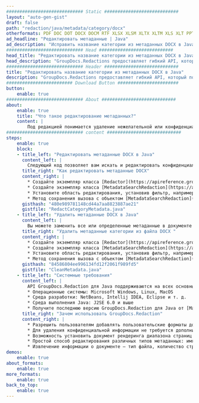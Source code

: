```yaml
---
############################# Static ############################
layout: "auto-gen-gist"
draft: false
path: "redaction/java/metadata/category/docx"
otherformats: PDF DOC DOT DOCX DOCM RTF XLSX XLSM XLTX XLTM XLS XLT PPTX PPT PPSX POT PPS PPTM 
ad_headline: "Редактировать метаданные | Java"
ad_description: "Исправить название категории из метаданных DOCX в Java"
############################# Head ############################
head_title: "Редактировать название категории из метаданных DOCX в Java"
head_description: "GroupDocs.Redactions предоставляет гибкий API, который позволяет искать и заменять/удалять любое свойство метаданных с помощью фильтров."
############################# Header ############################
title: "Редактировать название категории из метаданных DOCX в Java"
description: "GroupDocs.Redactions предоставляет гибкий API, который позволяет искать и заменять/удалять любое свойство метаданных с помощью фильтров."
######################### Download Button #######################
button:
    enable: true
############################# About ############################
about:
    enable: true
    title: "Что такое редактирование метаданных?"
    content: |
        Под редакцией понимается удаление нежелательной или конфиденциальной информации из электронных документов. Все форматы файлов, включая PDF, DOC, DOCX, PPT, PPTX, XLS, XLSX и другие, имеют некоторые свойства метаданных. Эти свойства включают имя автора, категорию, название компании, комментарии, время создания, последнее обновление и многое другое. Иногда вам нужно полностью удалить ненужные поля метаданных или обновить их значения. Есть также некоторые скрытые данные, связанные с файлами, которые можно просмотреть с помощью различных инструментов и методов. Есть много случаев, когда вы не хотите, чтобы эти данные были доступны кому-либо. С помощью API GroupDocs.Redaction вы можете применять исправления метаданных к любому из этих свойств метаданных. Вы можете изменить или удалить их, отфильтровав нужные метаданные. В этом руководстве мы объясним, как вы можете отредактировать название категории из метаданных DOCX в Java.
############################# content ############################
steps:
    enable: true
    block:
    - title_left: "Редактировать метаданные DOCX в Java"
      content_left: |
        Следующий код позволяет вам искать и редактировать конфиденциальные данные из документа DOCX. Вы можете установить область редактирования, установив фильтр, например. в MetadataFilter.Category. Это оставит совпадения регулярных выражений во всех элементах метаданных, кроме свойства «Категория»:
      title_right: "Как редактировать метаданные DOCX"
      content_right: |
        * Создайте экземпляр класса [Redactor](https://apireference.groupdocs.com/redaction/java/com.groupdocs.redaction/Redactor) и загрузите файл DOCX.
        * Создайте экземпляр класса [MetadataSearchRedaction](https://apireference.groupdocs.com/redaction/java/com.groupdocs.redaction.redactions/MetadataSearchRedaction) для поиска и замены конфиденциальных данных из метаданных документа.
        * Установите область редактирования, установив фильтр, например. Используйте MetadataFilters.Category в приведенном ниже коде. 
        * Метод сохранения вызова с объектом [MetadataSearchRedaction](https://apireference.groupdocs.com/redaction/java/com.groupdocs.redaction.redactions/MetadataSearchRedaction)
      gisthash: "480e989781148cd44a7aa8823887ae21"
      gistfile: "RedactCategoryMetadata.java"
    - title_left: "Удалить метаданные DOCX в Java"
      content_left: |
        Вы можете заменить все или определенные метаданные в документе пустыми (пустыми или минимальными) значениями, используя класс EraseMetadataRedaction. Следующий код показывает, как вы можете отфильтровать, а затем удалить свойство метаданных из документа DOCX. В приведенном ниже примере все свойства документа пусты:
      title_right: "Удалить метаданные категории из файла DOCX "
      content_right: |
        * Создайте экземпляр класса [Redactor](https://apireference.groupdocs.com/redaction/java/com.groupdocs.redaction/Redactor) и загрузите файл DOCX.
        * Создайте экземпляр класса [MetadataSearchRedaction](https://apireference.groupdocs.com/redaction/java/com.groupdocs.redaction.redactions/MetadataSearchRedaction), чтобы удалить метаданные документа.
        * Установите область редактирования, установив фильтр, например. Замените MetadataFilter.All на MetadataFilter.Category в приведенном ниже коде.
        * Метод сохранения вызова с объектом [MetadataSearchRedaction](https://apireference.groupdocs.com/redaction/java/com.groupdocs.redaction.redactions/MetadataSearchRedaction)
      gisthash: "84586804ee996134fd12f2061f989fd5"
      gistfile: "CleanMetadata.java"
    - title_left: "Системные требования"
      content_left: |
        API GroupDocs.Redaction для Java поддерживаются на всех основных платформах и операционных системах. Чтобы ознакомиться с полным руководством по системным требованиям, посетите [системные требования](https://docs.groupdocs.com/redaction/java/system-requirements). Перед выполнением приведенного ниже кода убедитесь, что в вашей системе установлены следующие предварительные компоненты. :
        * Операционные системы: Microsoft Windows, Linux, MacOS
        * Среда разработки: NetBeans, Intellij IDEA, Eclipse и т. д.
        * Среда выполнения Java: J2SE 6.0 и выше
        * Получите последнюю версию GroupDocs.Redaction для Java от [Maven](https://repository.groupdocs.com/webapp/#/artifacts/browse/tree/General/repo/com/groupdocs/groupdocs-redaction)
      title_right: "Зачем использовать GroupDocs.Redaction"
      content_right: |
        * Разрешить пользователям добавлять пользовательские форматы документов и типы редакций
        * Для удаления конфиденциальной информации не требуется дополнительное программное обеспечение.
        * Возможность установить документ рендеринга диапазона страниц в формате PDF
        * Простой способ редактирования различных типов метаданных: имя автора, версия, название, тема, описание и многое другое.
        * Извлечение информации о документе — тип файла, количество страниц и т. д.
demos:
    enable: true
about_formats:
    enable: true
more_formats:
    enable: true
back_to_top:
    enable: true
---
```

